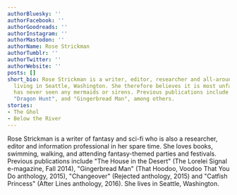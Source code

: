 ```yaml
---
authorBluesky: ''
authorFacebook: ''
authorGoodreads: ''
authorInstagram: ''
authorMastodon: ''
authorName: Rose Strickman
authorTumblr: ''
authorTwitter: ''
authorWebsite: ''
posts: []
short_bio: Rose Strickman is a writer, editor, researcher and all-around fantasy nut
  living in Seattle, Washington. She therefore believes it is most unfair that she
  has never seen any mermaids or sirens. Previous publications include "Catfish Princess",
  "Dragon Hunt", and "Gingerbread Man", among others.
stories:
- The Ghol
- Below the River
---
```


Rose Strickman is a writer of fantasy and sci-fi who is also a researcher, editor and information professional in her spare time. She loves books, swimming, walking, and attending fantasy-themed parties and festivals. Previous publications include "The House in the Desert" (The Lorelei Signal e-magazine, Fall 2014), "Gingerbread Man" (That Hoodoo, Voodoo That You Do anthology, 2015), "Changeover" (Rejected anthology, 2015) and "Catfish Princess" (After Lines anthology, 2016). She lives in Seattle, Washington.
